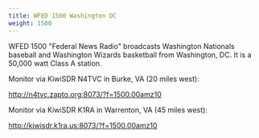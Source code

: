 ```yaml
---
title: WFED 1500 Washington DC
weight: 1500
---
```

WFED 1500 "Federal News Radio" broadcasts Washington Nationals baseball and
Washington Wizards basketball from
Washington, DC. It is a 50,000 watt Class A station.

<!--more-->

Monitor via KiwiSDR N4TVC in Burke, VA (20 miles west):

http://n4tvc.zapto.org:8073/?f=1500.00amz10

Monitor via KiwiSDR K1RA in Warrenton, VA (45 miles west):

http://kiwisdr.k1ra.us:8073/?f=1500.00amz10
